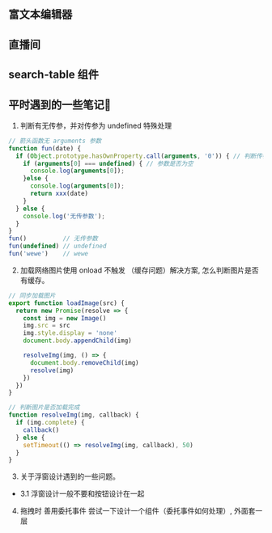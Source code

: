 ## 富文本编辑器



## 直播间



## search-table 组件



## 平时遇到的一些笔记📒
1. 判断有无传参，并对传参为 undefined 特殊处理
```js
// 箭头函数无 arguments 参数
function fun(date) {
  if (Object.prototype.hasOwnProperty.call(arguments, '0')) { // 判断传参有无
    if (arguments[0] === undefined) { // 参数是否为空
      console.log(arguments[0]);
    }else {
      console.log(arguments[0]);
      return xxx(date)
    }
  } else {
    console.log('无传参数');
  }
} 
fun()          // 无传参数
fun(undefined) // undefined
fun('wewe')    // wewe
```

2. 加载网络图片使用 onload 不触发
（缓存问题）解决方案, 怎么判断图片是否有缓存。
```js
// 同步加载图片
export function loadImage(src) {
  return new Promise(resolve => {
    const img = new Image()
    img.src = src
    img.style.display = 'none'
    document.body.appendChild(img)

    resolveImg(img, () => {
      document.body.removeChild(img)
      resolve(img)
    })
  })
}

// 判断图片是否加载完成
function resolveImg(img, callback) {
  if (img.complete) {
    callback()
  } else {
    setTimeout(() => resolveImg(img, callback), 50)
  }
}
```

3. 关于浮窗设计遇到的一些问题。
- 3.1 浮窗设计一般不要和按钮设计在一起


4. 拖拽时 善用委托事件
尝试一下设计一个组件（委托事件如何处理）, 外面套一层